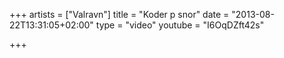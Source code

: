 +++
artists = ["Valravn"]
title = "Koder p snor"
date = "2013-08-22T13:31:05+02:00"
type = "video"
youtube = "I6OqDZft42s"

+++

